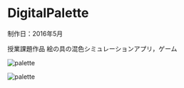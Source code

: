# DigitalPalette
制作日：2016年5月

授業課題作品
絵の具の混色シミュレーションアプリ，ゲーム

![palette](https://i.gyazo.com/afe64e0313c1ff63bb41cbb7b7b5fa62.png)

![palette](https://i.gyazo.com/f43bd7db130dd48a714196b21e6c5c9c.gif)




